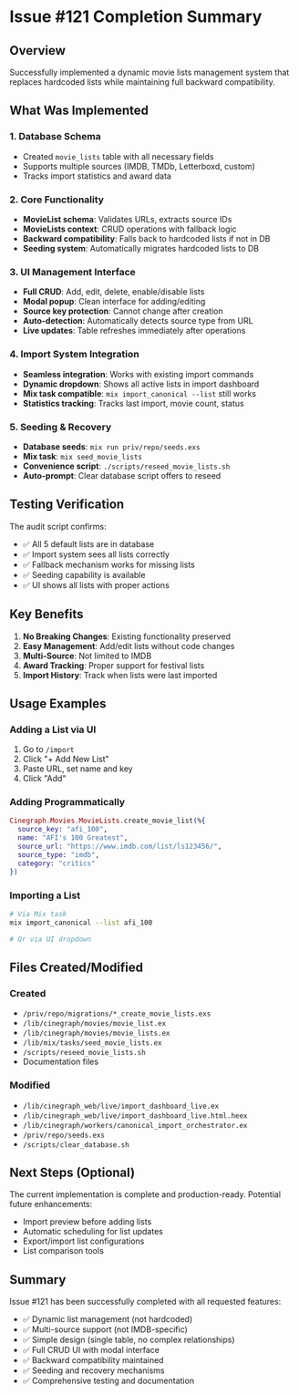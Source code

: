 # Issue #121 Completion Summary

## Overview

Successfully implemented a dynamic movie lists management system that replaces hardcoded lists while maintaining full backward compatibility.

## What Was Implemented

### 1. Database Schema
- Created `movie_lists` table with all necessary fields
- Supports multiple sources (IMDB, TMDb, Letterboxd, custom)
- Tracks import statistics and award data

### 2. Core Functionality
- **MovieList schema**: Validates URLs, extracts source IDs
- **MovieLists context**: CRUD operations with fallback logic
- **Backward compatibility**: Falls back to hardcoded lists if not in DB
- **Seeding system**: Automatically migrates hardcoded lists to DB

### 3. UI Management Interface
- **Full CRUD**: Add, edit, delete, enable/disable lists
- **Modal popup**: Clean interface for adding/editing
- **Source key protection**: Cannot change after creation
- **Auto-detection**: Automatically detects source type from URL
- **Live updates**: Table refreshes immediately after operations

### 4. Import System Integration
- **Seamless integration**: Works with existing import commands
- **Dynamic dropdown**: Shows all active lists in import dashboard
- **Mix task compatible**: `mix import_canonical --list` still works
- **Statistics tracking**: Tracks last import, movie count, status

### 5. Seeding & Recovery
- **Database seeds**: `mix run priv/repo/seeds.exs`
- **Mix task**: `mix seed_movie_lists`
- **Convenience script**: `./scripts/reseed_movie_lists.sh`
- **Auto-prompt**: Clear database script offers to reseed

## Testing Verification

The audit script confirms:
- ✅ All 5 default lists are in database
- ✅ Import system sees all lists correctly
- ✅ Fallback mechanism works for missing lists
- ✅ Seeding capability is available
- ✅ UI shows all lists with proper actions

## Key Benefits

1. **No Breaking Changes**: Existing functionality preserved
2. **Easy Management**: Add/edit lists without code changes
3. **Multi-Source**: Not limited to IMDB
4. **Award Tracking**: Proper support for festival lists
5. **Import History**: Track when lists were last imported

## Usage Examples

### Adding a List via UI
1. Go to `/import`
2. Click "+ Add New List"
3. Paste URL, set name and key
4. Click "Add"

### Adding Programmatically
```elixir
Cinegraph.Movies.MovieLists.create_movie_list(%{
  source_key: "afi_100",
  name: "AFI's 100 Greatest",
  source_url: "https://www.imdb.com/list/ls123456/",
  source_type: "imdb",
  category: "critics"
})
```

### Importing a List
```bash
# Via Mix task
mix import_canonical --list afi_100

# Or via UI dropdown
```

## Files Created/Modified

### Created
- `/priv/repo/migrations/*_create_movie_lists.exs`
- `/lib/cinegraph/movies/movie_list.ex`
- `/lib/cinegraph/movies/movie_lists.ex`
- `/lib/mix/tasks/seed_movie_lists.ex`
- `/scripts/reseed_movie_lists.sh`
- Documentation files

### Modified
- `/lib/cinegraph_web/live/import_dashboard_live.ex`
- `/lib/cinegraph_web/live/import_dashboard_live.html.heex`
- `/lib/cinegraph/workers/canonical_import_orchestrator.ex`
- `/priv/repo/seeds.exs`
- `/scripts/clear_database.sh`

## Next Steps (Optional)

The current implementation is complete and production-ready. Potential future enhancements:
- Import preview before adding lists
- Automatic scheduling for list updates
- Export/import list configurations
- List comparison tools

## Summary

Issue #121 has been successfully completed with all requested features:
- ✅ Dynamic list management (not hardcoded)
- ✅ Multi-source support (not IMDB-specific)
- ✅ Simple design (single table, no complex relationships)
- ✅ Full CRUD UI with modal interface
- ✅ Backward compatibility maintained
- ✅ Seeding and recovery mechanisms
- ✅ Comprehensive testing and documentation